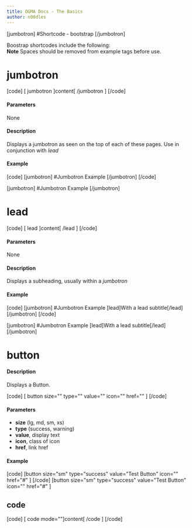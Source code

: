 ```yaml
---
title: OGMA Docs - The Basics
author: n00dles
---
```

[jumbotron]
#Shortcode - bootstrap
[/jumbotron]

Boostrap shortcodes include the following:  
**Note** Spaces should be removed from example tags before use. 


# jumbotron 
[code] [ jumbotron ]content[ /jumbotron ] [/code]
#### Parameters
None  
#### Description 
Displays a jumbotron as seen on the top of each of these pages. Use in conjunction with *lead*  
#### Example 
[code]
[jumbotron]
#Jumbotron Example
[/jumbotron]
[/code]

[jumbotron]
#Jumbotron Example
[/jumbotron]

# lead 
[code] [ lead ]content[ /lead ] [/code]
#### Parameters
None  
#### Description 
Displays a subheading, usually within a *jumbotron*
#### Example 
[code]
[jumbotron]
#Jumbotron Example
[lead]With a lead subtitle[/lead]
[/jumbotron]
[/code]

[jumbotron]
#Jumbotron Example
[lead]With a lead subtitle[/lead]
[/jumbotron]



# button 
#### Description 
Displays a Button. 


[code] [ button size="" type="" value="" icon="" href="" ] [/code]

#### Parameters
- **size** (lg, md, sm, xs)
- **type** (success, warning)
- **value**, display text
- **icon**, class of icon
- **href**, link href  

#### Example
[code] [button size="sm" type="success" value="Test Button" icon="" href="#" ] 
  [/code]
[button size="sm" type="success" value="Test Button" icon="" href="#" ] 



## code 
[code] [ code mode=""]content[ /code ] [/code]
